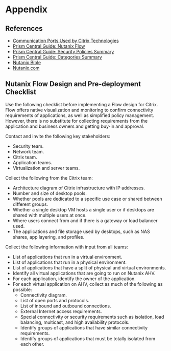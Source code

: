 # Appendix

## References

- [Communication Ports Used by Citrix Technologies](https://docs.citrix.com/en-us/tech-zone/build/tech-papers/citrix-communication-ports.html)
- [Prism Central Guide: Nutanix Flow](https://portal.nutanix.com/page/documents/details?targetId=Prism-Central-Guide-Prism-vpc_2022_4:mul-flow-networking-pc-c.html)
- [Prism Central Guide: Security Policies Summary](https://portal.nutanix.com/page/documents/details?targetId=Prism-Central-Guide-Prism-vpc_2022_4:mul-security-policies-flow-pc-t.html)
- [Prism Central Guide: Categories Summary](https://portal.nutanix.com/page/documents/details?targetId=Prism-Central-Guide-Prism-vpc_2022_4:ssp-ssp-categories-manage-pc-c.html)
- [Nutanix Bible](https://www.nutanixbible.com)
- [Nutanix.com](https://www.nutanix.com/products/cloud-platform)

## Nutanix Flow Design and Pre-deployment Checklist

Use the following checklist before implementing a Flow design for Citrix. Flow offers native visualization and monitoring to confirm connectivity requirements of applications, as well as simplified policy management. However, there is no substitute for collecting requirements from the application and business owners and getting buy-in and approval.

Contact and invite the following key stakeholders:

- Security team.
- Network team.
- Citrix team.
- Application teams.
- Virtualization and server teams.

Collect the following from the Citrix team:

- Architecture diagram of Citrix infrastructure with IP addresses.
- Number and size of desktop pools.
- Whether pools are dedicated to a specific use case or shared between different groups.
- Whether a single desktop VM hosts a single user or if desktops are shared with multiple users at once.
- Where users connect from and if there is a gateway or load balancer used.
- The applications and file storage used by desktops, such as NAS shares, app layering, and profiles.

Collect the following information with input from all teams:

- List of applications that run in a virtual environment.
- List of applications that run in a physical environment.
- List of applications that have a split of physical and virtual environments.
- Identify all virtual applications that are going to run on Nutanix AHV.
- For each application, identify the owner of the application.
- For each virtual application on AHV, collect as much of the following as possible:
  - Connectivity diagram.
  - List of open ports and protocols.
  - List of inbound and outbound connections.
  - External Internet access requirements.
  - Special connectivity or security requirements such as isolation, load balancing, multicast, and high availability protocols.
  - Identify groups of applications that have similar connectivity requirements.
  - Identify groups of applications that must be totally isolated from each other.

<!--JK: @david-brett is it worth mentioning this process is iterative and that application changes/new service inclusion etc should consider segmentation?>